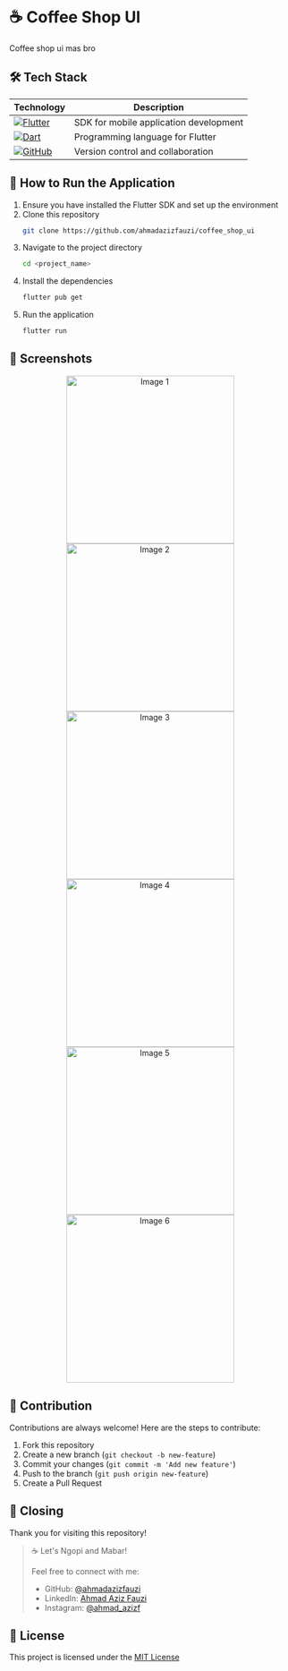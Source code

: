# ☕ Coffee Shop UI

Coffee shop ui mas bro

## 🛠️ Tech Stack

| Technology | Description |
|------------|-------------|
| [![Flutter](https://img.shields.io/badge/Flutter-02569B?style=for-the-badge&logo=flutter&logoColor=white)](https://flutter.dev/) | SDK for mobile application development |
| [![Dart](https://img.shields.io/badge/Dart-0175C2?style=for-the-badge&logo=dart&logoColor=white)](https://dart.dev/) | Programming language for Flutter |
| [![GitHub](https://img.shields.io/badge/GitHub-100000?style=for-the-badge&logo=github&logoColor=white)](https://github.com/) | Version control and collaboration |

## 🚀 How to Run the Application

1. Ensure you have installed the Flutter SDK and set up the environment
2. Clone this repository
   ```bash
   git clone https://github.com/ahmadazizfauzi/coffee_shop_ui
4. Navigate to the project directory
   ```bash
   cd <project_name>
6. Install the dependencies
   ```bash
   flutter pub get
7. Run the application
   ```bash
   flutter run

## 📱 Screenshots


<div align="center">
  <img src="https://github.com/user-attachments/assets/d331f8e2-4a0b-4b65-92c2-b7fc514fd00d" alt="Image 1" width="300"/>
  <br>
  <img src="https://github.com/user-attachments/assets/6bf3ea23-5f51-4bad-865b-803b05ea5b84" alt="Image 2" width="300"/>
  <img src="https://github.com/user-attachments/assets/5882108a-c242-4a0c-a389-0dd58e76eeaf" alt="Image 3" width="300"/>
  <br>
  <img src="https://github.com/user-attachments/assets/01c8be87-c00c-494c-a081-3fcb9b28e0cf" alt="Image 4" width="300"/>
  <img src="https://github.com/user-attachments/assets/d0141e71-c139-49d4-9c91-d1dbf5dee646" alt="Image 5" width="300"/>

  <br>
  <img src="https://github.com/user-attachments/assets/be49736a-cb90-4162-8092-00e6974f93ff" alt="Image 6" width="300"/>
</div>



## 🤝 Contribution

Contributions are always welcome! Here are the steps to contribute:

1. Fork this repository
2. Create a new branch (`git checkout -b new-feature`)
3. Commit your changes (`git commit -m 'Add new feature'`)
4. Push to the branch (`git push origin new-feature`)
5. Create a Pull Request

## 🙏 Closing

Thank you for visiting this repository! 

> ☕️ Let's Ngopi and Mabar! 
> 
> Feel free to connect with me:
> - GitHub: [@ahmadazizfauzi](https://github.com/ahmadazizfauzi)
> - LinkedIn: [Ahmad Aziz Fauzi](https://linkedin.com/in/ahmadazizfauzi)
> - Instagram: [@ahmad_azizf](https://instagram.com/ahmad_azizf)

## 📝 License

This project is licensed under the [MIT License](LICENSE)
